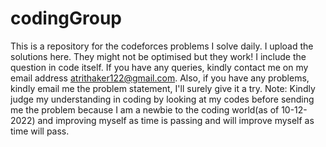 # codingGroup
This is a repository for the codeforces problems I solve daily. I upload the solutions here. They might not be optimised but they work!
I include the question in code itself. If you have any queries, kindly contact me on my email address atrithaker122@gmail.com.
Also, if you have any problems, kindly email me the problem statement, I'll surely give it a try.
Note: Kindly judge my understanding in coding by looking at my codes before sending me the problem because I am a newbie to the coding world(as of 10-12-2022) and improving myself as time is passing and will improve myself as time will pass.
